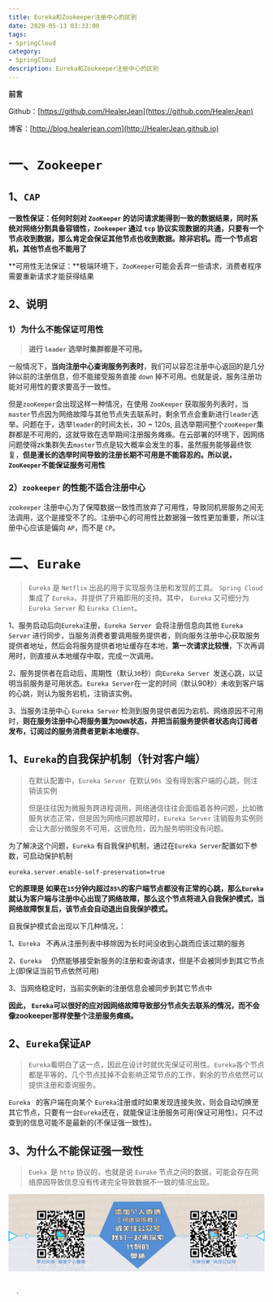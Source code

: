 ```yaml
---
title: Eureka和Zookeeper注册中心的区别
date: 2020-05-13 03:33:00
tags: 
- SpringCloud
category: 
- SpringCloud
description: Eureka和Zookeeper注册中心的区别
---
```


**前言**     

 Github：[https://github.com/HealerJean](https://github.com/HealerJean)         

 博客：[http://blog.healerjean.com](http://HealerJean.github.io)          







# 一、`Zookeeper`

## 1、`CAP`

**一致性保证：**任何时刻对 `ZooKeeper` 的访问请求能得到一致的数据结果，同时系统对网络分割具备容错性，**`Zookeeper` 通过 `tcp` 协议实现数据的共通，只要有一个节点收到数据，那么肯定会保证其他节点也收到数据。除非宕机。而一个节点宕机，其他节点也不能用了**

**可用性无法保证：**极端环境下，`ZooKeeper`可能会丢弃一些请求，消费者程序需要重新请求才能获得结果



## 2、说明

### 1）为什么不能保证可用性

> **进行 `leader` 选举时集群都是不可用。**       

一般情况下，**当向注册中心查询服务列表时**，我们可以容忍注册中心返回的是几分钟以前的注册信息，但不能接受服务直接 `down` 掉不可用。也就是说，服务注册功能对可用性的要求要高于一致性。     

但是`zooKeeper`会出现这样一种情况，在使用 `ZooKeeper` 获取服务列表时，当`master`节点因为网络故障与其他节点失去联系时，剩余节点会重新进行`leader`选举。问题在于，选举`leader`的时间太长，30 ~ 120s, 且选举期间整个`zooKeeper`集群都是不可用的，这就导致在选举期间注册服务瘫痪。在云部署的环境下，因网络问题使得zk集群失去`master`节点是较大概率会发生的事，虽然服务能够最终恢复，**但是漫长的选举时间导致的注册长期不可用是不能容忍的。所以说，`ZooKeeper`不能保证服务可用性**





### 2）`zookeeper` 的性能不适合注册中心

`zookeeper`  注册中心为了保障数据一致性而放弃了可用性，导致同机房服务之间无法调用，这个是接受不了的。注册中心的可用性比数据强一致性更加重要，所以注册中心应该是偏向  `AP`，而不是  `CP`。





# 二、`Eurake`

> `Eureka` 是 `Netflix` 出品的用于实现服务注册和发现的工具。 `Spring Cloud` 集成了 `Eureka`，并提供了开箱即用的支持。其中， `Eureka` 又可细分为 `Eureka Server` 和 `Eureka Client`。

1、服务启动后向`Eureka`注册，`Eureka Server `会将注册信息向其他 `Eureka Server` 进行同步，当服务消费者要调用服务提供者，则向服务注册中心获取服务提供者地址，然后会将服务提供者地址缓存在本地，**第一次请求比较慢**，下次再调用时，则直接从本地缓存中取，完成一次调用。        

2、服务提供者在启动后，周期性（默认`30`秒）向`Eureka Server `发送心跳，以证明当前服务是可用状态。`Eureka Server`在一定的时间（默认90秒）未收到客户端的心跳，则认为服务宕机，注销该实例。         

3、当服务注册中心 `Eureka Server` 检测到服务提供者因为宕机、网络原因不可用时，**则在服务注册中心将服务置为`DOWN`状态，并把当前服务提供者状态向订阅者发布，订阅过的服务消费者更新本地缓存**。         




## 1、`Eureka`的自我保护机制（针对客户端） 

> 在默认配置中，`Eureka Server `在默认`90s `没有得到客户端的心跳，则注销该实例        
>
> 但是往往因为微服务跨进程调用，网络通信往往会面临着各种问题，比如微服务状态正常，但是因为网络问题故障时，`Eureka Server` 注销服务实例则会让大部分微服务不可用，这很危险，因为服务明明没有问题。     



为了解决这个问题，`Eureka` 有自我保护机制，通过在`Eureka Server`配置如下参数，可启动保护机制     

```properties
eureka.server.enable-self-preservation=true
```



**它的原理是    如果在`15`分钟内超过`85%`的客户端节点都没有正常的心跳，那么`Eureka`就认为客户端与注册中心出现了网络故障，那么这个节点将进入自我保护模式，当网络故障恢复后，该节点会自动退出自我保护模式。**     

自我保护模式会出现以下几种情况，：      

1、`Eureka ` 不再从注册列表中移除因为长时间没收到心跳而应该过期的服务    

2、`Eureka  ` 仍然能够接受新服务的注册和查询请求，但是不会被同步到其它节点上(即保证当前节点依然可用)     

3、当网络稳定时，当前实例新的注册信息会被同步到其它节点中    

**因此， `Eureka`可以很好的应对因网络故障导致部分节点失去联系的情况，而不会像zookeeper那样使整个注册服务瘫痪。**





## 2、`Eureka`保证`AP`

> `Eureka`看明白了这一点，因此在设计时就优先保证可用性。`Eureka`各个节点都是平等的，几个节点挂掉不会影响正常节点的工作，剩余的节点依然可以提供注册和查询服务。      

`Eureka ` 的客户端在向某个 `Eureka`注册或时如果发现连接失败，则会自动切换至其它节点，只要有一台`Eureka`还在，就能保证注册服务可用(保证可用性)，只不过查到的信息可能不是最新的(不保证强一致性)。       



## 3、为什么不能保证强一致性  

> `Eueka `是 `http` 协议的，也就是说 `Eurake` 节点之间的数据，可能会存在网络原因导致信息没有传递完全导致数据不一致的情况出现。

























![ContactAuthor](https://raw.githubusercontent.com/HealerJean/HealerJean.github.io/master/assets/img/artical_bottom.jpg)





<link rel="stylesheet" href="https://unpkg.com/gitalk/dist/gitalk.css">

<script src="https://unpkg.com/gitalk@latest/dist/gitalk.min.js"></script> 
<div id="gitalk-container"></div>    
 <script type="text/javascript">
    var gitalk = new Gitalk({
		clientID: `1d164cd85549874d0e3a`,
		clientSecret: `527c3d223d1e6608953e835b547061037d140355`,
		repo: `HealerJean.github.io`,
		owner: 'HealerJean',
		admin: ['HealerJean'],
		id: 'AAAAAAAAAAAAAAA',
    });
    gitalk.render('gitalk-container');
</script> 
·

